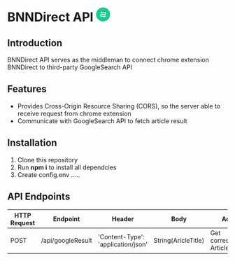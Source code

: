 # BNNDirect API ![alt text](https://github.com/weiliang8/BNNDirect/blob/master/assert/icons/icon32.png "BNNDirect")

## Introduction
BNNDirect API serves as the middleman to connect chrome extension BNNDirect to third-party GoogleSearch API

## Features
* Provides Cross-Origin Resource Sharing (CORS), so the server able to receive request from chrome extension
* Communicate with GoogleSearch API to fetch article result

## Installation
1. Clone this repository
2. Run **npm i** to install all dependcies
3. Create config.env .....

## API Endpoints
| HTTP Request | Endpoint | Header | Body | Action |
|--------------|:---------:|----------|--------------|--------------|
| POST | /api/googleResult |        'Content-Type': 'application/json'| String(AricleTitle) | Get corresponding Article Url |
